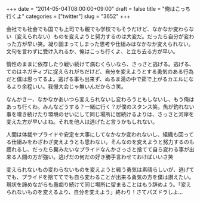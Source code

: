 +++
date = "2014-05-04T08:00:00+09:00"
draft = false
title = "俺はこっち行くよ"
categories = ["twitter"]
slug = "3652"
+++

会社でも社会でも国でも上司でも親でも学校でもそうだけど、なかなか変わらない（変えられない）ものを変えようと努力するのは大変だ。だったら自分が変わった方が早い笑。凝り固まってしまった思考や仕組みはなかなか変えられない。文句を言わずに受け入れるか、俺はこっち行くよ、と立ち去る方が早い。

惰性のままに依存したり戦い続けて病むくらいなら、さっさと逃げる。逃げる、てのはネガティブに捉えられがちだけど、自分を変えようとする勇気のある行為だと僕は思ってるよ。逃げる事も出来ず、ぬるま湯の中で茹で上がるカエルになるより余程いい。我慢大会じゃ無いんだからさ笑。

なんかさー、なかなかあいつら変えられないし変わろうともしないし、もう俺はあっち行くわ。みんなどうする？一緒に行く？が僕のスタンス笑。魚が釣れない事を嘆き続けたり環境のせいにして同じ場所に居続けるよりは、さっさと河岸を変えた方が早いよね。それを他人は逃げたと言うかもしれない。

人間は体裁やプライドや安定を大事にしてなかなか変われないし、組織も回ってる仕組みをわざわざ変えようとも思わない。そんなのを変えようと努力するのも疲れるし、だったら糞みたいなプライドなんかさっさと捨てて自ら変わる事が出来る人間の方が強い。逃げだの何だの好き勝手言わせておけばいいさ笑

変えられないもの変わらないものを変えようと戦う勇気は素晴らしいが、逃げてでも、プライドを捨ててでも自ら変わることが出来る勇気の方を僕は讃えたい。現状を諦めながらも愚痴り続けて同じ場所に留まることはもう辞めよう。「変えられないものを変えるより、自分を変えよう」終わり！さてパズドラしよ…
